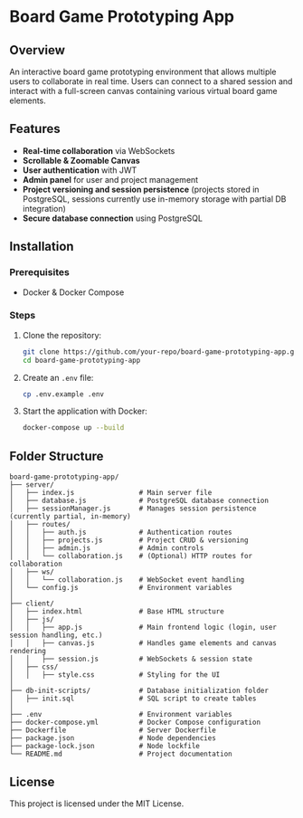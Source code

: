 # Board Game Prototyping App

## Overview
An interactive board game prototyping environment that allows multiple users to collaborate in real time. Users can connect to a shared session and interact with a full-screen canvas containing various virtual board game elements.

## Features
- **Real-time collaboration** via WebSockets  
- **Scrollable & Zoomable Canvas**  
- **User authentication** with JWT  
- **Admin panel** for user and project management  
- **Project versioning and session persistence** (projects stored in PostgreSQL, sessions currently use in-memory storage with partial DB integration)  
- **Secure database connection** using PostgreSQL  

## Installation

### Prerequisites
- Docker & Docker Compose

### Steps
1. Clone the repository:
   ```sh
   git clone https://github.com/your-repo/board-game-prototyping-app.git
   cd board-game-prototyping-app
   ```
2. Create an `.env` file:
   ```sh
   cp .env.example .env
   ```
3. Start the application with Docker:
   ```sh
   docker-compose up --build
   ```

## Folder Structure
```
board-game-prototyping-app/
├── server/
│   ├── index.js                # Main server file
│   ├── database.js             # PostgreSQL database connection
│   ├── sessionManager.js       # Manages session persistence (currently partial, in-memory)
│   ├── routes/
│   │   ├── auth.js             # Authentication routes
│   │   ├── projects.js         # Project CRUD & versioning
│   │   ├── admin.js            # Admin controls
│   │   └── collaboration.js    # (Optional) HTTP routes for collaboration
│   ├── ws/
│   │   └── collaboration.js    # WebSocket event handling
│   └── config.js               # Environment variables
│
├── client/
│   ├── index.html              # Base HTML structure
│   ├── js/
│   │   ├── app.js              # Main frontend logic (login, user session handling, etc.)
│   │   ├── canvas.js           # Handles game elements and canvas rendering
│   │   ├── session.js          # WebSockets & session state
│   ├── css/
│   │   ├── style.css           # Styling for the UI
│
├── db-init-scripts/            # Database initialization folder
│   ├── init.sql                # SQL script to create tables
│
├── .env                        # Environment variables
├── docker-compose.yml          # Docker Compose configuration
├── Dockerfile                  # Server Dockerfile
├── package.json                # Node dependencies
├── package-lock.json           # Node lockfile
└── README.md                   # Project documentation
```

## License
This project is licensed under the MIT License.
